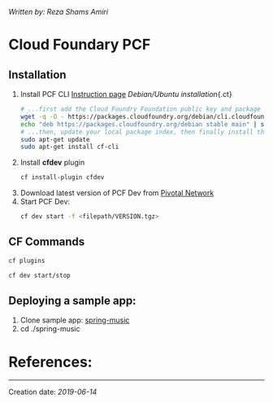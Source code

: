_Written by: Reza Shams Amiri_
# Cloud Foundary PCF

## Installation
1. Install PCF CLI [Instruction page][GCCTOCLCFCF]
    _Debian/Ubuntu installation_{.ct}
    ``` sh
    # ...first add the Cloud Foundry Foundation public key and package repository to your system
    wget -q -O - https://packages.cloudfoundry.org/debian/cli.cloudfoundry.org.key | sudo apt-key add -
    echo "deb https://packages.cloudfoundry.org/debian stable main" | sudo tee /etc/apt/sources.list.d/cloudfoundry-cli.list
    # ...then, update your local package index, then finally install the cf CLI
    sudo apt-get update
    sudo apt-get install cf-cli
    ```
1. Install **cfdev** plugin
    ``` sh
    cf install-plugin cfdev
    ```
1. Download latest version of PCF Dev from [Pivotal Network][DPDPN]
1. Start PCF Dev:
    ``` sh
    cf dev start -f <filepath/VERSION.tgz>
    ```
## CF Commands
``` sh
cf plugins

cf dev start/stop

```

## Deploying a sample app:
1. Clone sample app: [spring-music][GCSSMASAFUDSOCFWSF]
1. cd ./spring-music
# References:

* * *
Creation date: _2019-06-14_

[GCCTOCLCFCF]: https://github.com/cloudfoundry/cli#downloads
[DPDPN]: https://network.pivotal.io/products/pcfdev
[GCSSMASAFUDSOCFWSF]: https://github.com/cloudfoundry-samples/spring-music